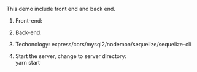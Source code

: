 This demo include front end and back end.</br>

1. Front-end:</br>

2. Back-end:</br>

3. Techonology:
   express/cors/mysql2/nodemon/sequelize/sequelize-cli</br>

4. Start the server, change to server directory:</br>
   yarn start </br>
